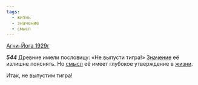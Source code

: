 ```yaml
---
tags:
  - жизнь
  - значение
  - смысл
---
```


[Агни-Йога 1929г](https://127.0.0.1:4002/agni/1929)

___544___
Древние имели пословицу: «Не выпусти тигра!» [Значение](../../../tags/#значение) её излишне пояснять. Но [смысл](../../../tags/#смысл) её имеет глубокое утверждение в [жизни](../../../tags/#жизнь).   

Итак, не выпустим тигра!